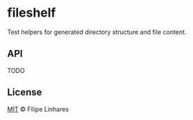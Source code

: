 # fileshelf

Test helpers for generated directory structure and file content.

## API
TODO

## License
[MIT](LICENSE.md) © Filipe Linhares
